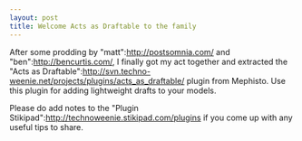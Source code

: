 ```yaml
--- 
layout: post
title: Welcome Acts as Draftable to the family
---
```

After some prodding by "matt":http://postsomnia.com/ and "ben":http://bencurtis.com/, I finally got my act together and extracted the "Acts as Draftable":http://svn.techno-weenie.net/projects/plugins/acts_as_draftable/ plugin from Mephisto.  Use this plugin for adding lightweight drafts to your models.

Please do add notes to the "Plugin Stikipad":http://technoweenie.stikipad.com/plugins if you come up with any useful tips to share.
